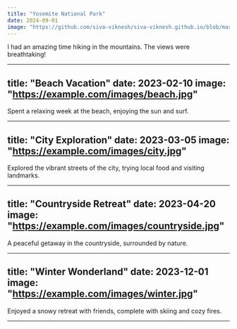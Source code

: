 ```yaml
---
title: "Yosemite National Park"
date: 2024-09-01
image: "https://github.com/siva-viknesh/siva-viknesh.github.io/blob/master/images/pic_1.jpg"
---
```


I had an amazing time hiking in the mountains. The views were breathtaking!

---

title: "Beach Vacation"
date: 2023-02-10
image: "https://example.com/images/beach.jpg"
---

Spent a relaxing week at the beach, enjoying the sun and surf.

---

title: "City Exploration"
date: 2023-03-05
image: "https://example.com/images/city.jpg"
---

Explored the vibrant streets of the city, trying local food and visiting landmarks.

---

title: "Countryside Retreat"
date: 2023-04-20
image: "https://example.com/images/countryside.jpg"
---

A peaceful getaway in the countryside, surrounded by nature.

---

title: "Winter Wonderland"
date: 2023-12-01
image: "https://example.com/images/winter.jpg"
---

Enjoyed a snowy retreat with friends, complete with skiing and cozy fires.

---
